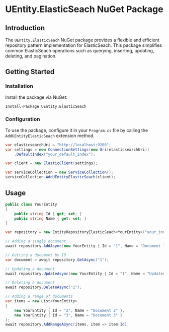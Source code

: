# UEntity.ElasticSeach NuGet Package

## Introduction
The `UEntity.ElasticSeach` NuGet package provides a flexible and efficient repository pattern implementation for ElasticSeach. This package simplifies common ElasticSeach operations such as querying, inserting, updating, deleting, and pagination.

## Getting Started

### Installation
Install the package via NuGet:
```bash
Install-Package UEntity.ElasticSeach
```

### Configuration
To use the package, configure it in your `Program.cs` file by calling the `AddUEntityElasticSeach` extension method.

```csharp
var elasticsearchUri = "http://localhost:9200";
var settings = new ConnectionSettings(new Uri(elasticsearchUri))
    .DefaultIndex("your_default_index");

var client = new ElasticClient(settings);

var serviceCollection = new ServiceCollection();
serviceCollection.AddUEntityElasticSeach(client);
```

## Usage

```csharp
public class YourEntity
{
    public string Id { get; set; }
    public string Name { get; set; }
}

var repository = new EntityRepositoryElasticSeach<YourEntity>("your_index_name");

// Adding a single document
await repository.AddAsync(new YourEntity { Id = "1", Name = "Document 1" }, "1");

// Getting a document by ID
var document = await repository.GetAsync("1");

// Updating a document
await repository.UpdateAsync(new YourEntity { Id = "1", Name = "Updated Document" }, "1");

// Deleting a document
await repository.DeleteAsync("1");

// Adding a range of documents
var items = new List<YourEntity>
{
    new YourEntity { Id = "2", Name = "Document 2" },
    new YourEntity { Id = "3", Name = "Document 3" }
};
await repository.AddRangeAsync(items, item => item.Id);
```